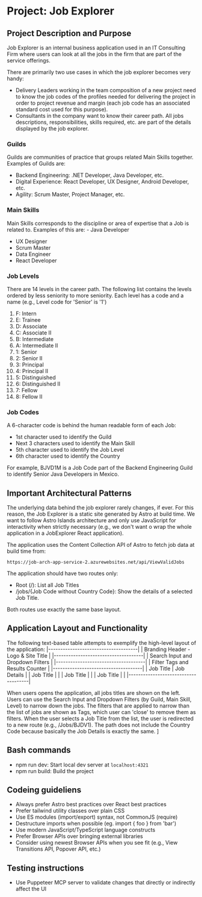 # Project: Job Explorer

## Project Description and Purpose
Job Explorer is an internal business application used in an IT Consulting Firm where users can look at all the jobs in the firm that are part of the service offerings.

There are primarily two use cases in which the job explorer becomes very handy:
- Delivery Leaders working in the team composition of a new project need to know the job codes of the profiles needed for delivering the project in order to project revenue and margin (each job code has an associated standard cost used for this purpose).
- Consultants in the company want to know their career path. All jobs descriptions, responsibilities, skills required, etc. are part of the details displayed by the job explorer.

### Guilds
Guilds are communities of practice that groups related Main Skills together. Examples of Guilds are:
- Backend Engineering: .NET Developer, Java Developer, etc.
- Digital Experience: React Developer, UX Designer, Android Developer, etc.
- Agility: Scrum Master, Project Manager, etc.

### Main Skills
Main Skills corresponds to the discipline or area of expertise that a Job is related to. Examples of this are: - Java Developer
- UX Designer
- Scrum Master
- Data Engineer
- React Developer

### Job Levels
There are 14 levels in the career path. The following list contains the levels ordered by less seniority to more seniority. Each level has a code and a name (e.g., Level code for 'Senior' is '1')

1. F: Intern
2. E: Trainee
3. D: Associate
4. C: Associate II
5. B: Intermediate
6. A: Intermediate II
7. 1: Senior
8. 2: Senior II
9. 3: Principal
10. 4: Principal II
11. 5: Distinguished
12. 6: Distinguished II
13. 7: Fellow
14. 8: Fellow II

### Job Codes
A 6-character code is behind the human readable form of each Job:

- 1st character used to identify the Guild
- Next 3 characters used to identify the Main Skill
- 5th character used to identify the Job Level
- 6th character used to identify the Country

For example, BJVD1M is a Job Code part of the Backend Engineering Guild to identify Senior Java Developers in Mexico.

## Important Architectural Patterns
The underlying data behind the job explorer rarely changes, if ever. For this reason, the Job Explorer is a static site generated by Astro at build time. We want to follow Astro Islands architecture and only use JavaScript for interactivity when strictly necessary (e.g., we don't want o wrap the whole application in a JobExplorer React application).

The application uses the Content Collection API of Astro to fetch job data at build time from:
```
https://job-arch-app-service-2.azurewebsites.net/api/ViewValidJobs
```

The application should have two routes only:
- Root (/): List all Job Titles
- /jobs/{Job Code without Country Code}: Show the details of a selected Job Title.

Both routes use exactly the same base layout.

## Application Layout and Functionality
The following text-based table attempts to exemplify the high-level layout of the application:
|-------------------------------------|
| Branding Header - Logo & Site Title |
|-------------------------------------|
| Search Input and Dropdown Filters   |
|-------------------------------------|
| Filter Tags and Results Counter     |
|-------------------------------------|
| Job Title | Job Details             |
| Job Title |                         |
| Job Title |                         |
| Job Title |                         |
|-------------------------------------|

When users opens the application, all jobs titles are shown on the left. Users can use the Search Input and Dropdown Filters (by Guild, Main Skill, Level) to narrow down the jobs. The filters that are applied to narrow than the list of jobs are shown as Tags, which user can 'close' to remove them as filters. When the user selects a Job Title from the list, the user is redirected to a new route (e.g., /Jobs/BJDV1). The path does not include the Country Code because basically the Job Details is exactly the same. ]

## Bash commands
- npm run dev: Start local dev server at `localhost:4321`
- npm run build: Build the project

## Codeing guideliens
- Always prefer Astro best practices over React best practices
- Prefer tailwind utility classes over plain CSS
- Use ES modules (import/export) syntax, not CommonJS (require)
- Destructure imports when possible (eg. import { foo } from 'bar')
- Use modern JavaScript/TypeScript language constructs
- Prefer Browser APIs over bringing external libraries
- Consider using newest Browser APIs when you see fit (e.g., View Transitions API, Popover API, etc.)

## Testing instructions
- Use Puppeteer MCP server to validate changes that directly or indirectly affect the UI